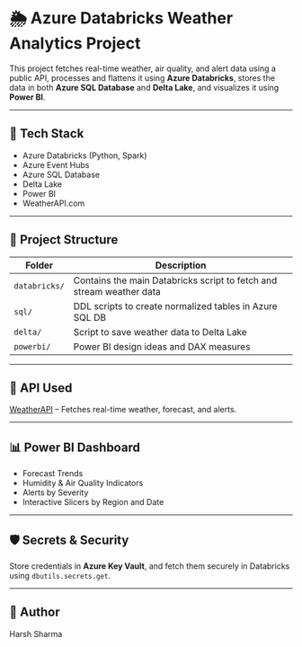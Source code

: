 # 🌦️ Azure Databricks Weather Analytics Project

This project fetches real-time weather, air quality, and alert data using a public API, processes and flattens it using **Azure Databricks**, stores the data in both **Azure SQL Database** and **Delta Lake**, and visualizes it using **Power BI**.

---

## 🚀 Tech Stack
- Azure Databricks (Python, Spark)
- Azure Event Hubs
- Azure SQL Database
- Delta Lake
- Power BI
- WeatherAPI.com

---

## 📁 Project Structure

| Folder       | Description |
|--------------|-------------|
| `databricks/` | Contains the main Databricks script to fetch and stream weather data |
| `sql/`        | DDL scripts to create normalized tables in Azure SQL DB |
| `delta/`      | Script to save weather data to Delta Lake |
| `powerbi/`    | Power BI design ideas and DAX measures |

---

## 🔗 API Used
[WeatherAPI](https://www.weatherapi.com/) – Fetches real-time weather, forecast, and alerts.

---

## 📊 Power BI Dashboard
- Forecast Trends
- Humidity & Air Quality Indicators
- Alerts by Severity
- Interactive Slicers by Region and Date

---

## 🛡️ Secrets & Security
Store credentials in **Azure Key Vault**, and fetch them securely in Databricks using `dbutils.secrets.get`.

---

## 🙌 Author
Harsh Sharma

